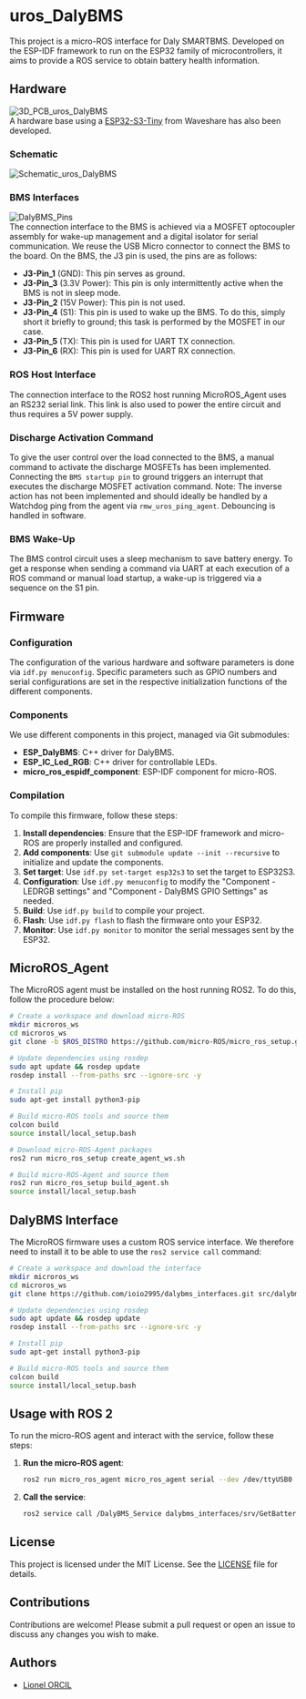 # uros_DalyBMS
This project is a micro-ROS interface for Daly SMARTBMS. Developed on the ESP-IDF framework to run on the ESP32 family of microcontrollers, it aims to provide a ROS service to obtain battery health information.

## Hardware
![3D_PCB_uros_DalyBMS](./docs/media/3D_PCB_uros_DalyBMS.png)  
A hardware base using a [ESP32-S3-Tiny](https://www.waveshare.com/wiki/ESP32-S3-Tiny) from Waveshare has also been developed.

### Schematic
![Schematic_uros_DalyBMS](./docs/electronic_schematics/Schematic_uros_DalyBMS.png)  

### BMS Interfaces
![DalyBMS_Pins](./docs/media/DalyBMS_Pins.jpg)  
The connection interface to the BMS is achieved via a MOSFET optocoupler assembly for wake-up management and a digital isolator for serial communication. We reuse the USB Micro connector to connect the BMS to the board. On the BMS, the J3 pin is used, the pins are as follows:

- **J3-Pin_1** (GND): This pin serves as ground.
- **J3-Pin_3** (3.3V Power): This pin is only intermittently active when the BMS is not in sleep mode.
- **J3-Pin_2** (15V Power): This pin is not used.
- **J3-Pin_4** (S1): This pin is used to wake up the BMS. To do this, simply short it briefly to ground; this task is performed by the MOSFET in our case.
- **J3-Pin_5** (TX): This pin is used for UART TX connection.
- **J3-Pin_6** (RX): This pin is used for UART RX connection.

### ROS Host Interface
The connection interface to the ROS2 host running MicroROS_Agent uses an RS232 serial link. This link is also used to power the entire circuit and thus requires a 5V power supply.

### Discharge Activation Command
To give the user control over the load connected to the BMS, a manual command to activate the discharge MOSFETs has been implemented. 
Connecting the `BMS startup pin` to ground triggers an interrupt that executes the discharge MOSFET activation command. Note: The inverse action has not been implemented and should ideally be handled by a Watchdog ping from the agent via `rmw_uros_ping_agent`. Debouncing is handled in software.

### BMS Wake-Up
The BMS control circuit uses a sleep mechanism to save battery energy. To get a response when sending a command via UART at each execution of a ROS command or manual load startup, a wake-up is triggered via a sequence on the S1 pin.

## Firmware

### Configuration
The configuration of the various hardware and software parameters is done via `idf.py menuconfig`. Specific parameters such as GPIO numbers and serial configurations are set in the respective initialization functions of the different components.

### Components

We use different components in this project, managed via Git submodules:
- **ESP_DalyBMS**: C++ driver for DalyBMS.
- **ESP_IC_Led_RGB**: C++ driver for controllable LEDs.
- **micro_ros_espidf_component**: ESP-IDF component for micro-ROS.

### Compilation

To compile this firmware, follow these steps:
1. **Install dependencies**: Ensure that the ESP-IDF framework and micro-ROS are properly installed and configured.
2. **Add components**: Use `git submodule update --init --recursive` to initialize and update the components.
3. **Set target**: Use `idf.py set-target esp32s3` to set the target to ESP32S3.
4. **Configuration**: Use `idf.py menuconfig` to modify the "Component - LEDRGB settings" and "Component - DalyBMS GPIO Settings" as needed.
5. **Build**: Use `idf.py build` to compile your project.
6. **Flash**: Use `idf.py flash` to flash the firmware onto your ESP32.
7. **Monitor**: Use `idf.py monitor` to monitor the serial messages sent by the ESP32.

## MicroROS_Agent 
The MicroROS agent must be installed on the host running ROS2. To do this, follow the procedure below:

```sh
# Create a workspace and download micro-ROS
mkdir microros_ws 
cd microros_ws 
git clone -b $ROS_DISTRO https://github.com/micro-ROS/micro_ros_setup.git src/micro_ros_setup

# Update dependencies using rosdep
sudo apt update && rosdep update 
rosdep install --from-paths src --ignore-src -y

# Install pip
sudo apt-get install python3-pip

# Build micro-ROS tools and source them
colcon build 
source install/local_setup.bash

# Download micro-ROS-Agent packages
ros2 run micro_ros_setup create_agent_ws.sh

# Build micro-ROS-Agent and source them
ros2 run micro_ros_setup build_agent.sh 
source install/local_setup.bash
```

## DalyBMS Interface
The MicroROS firmware uses a custom ROS service interface. We therefore need to install it to be able to use the `ros2 service call` command:

```sh
# Create a workspace and download the interface
mkdir microros_ws 
cd microros_ws 
git clone https://github.com/ioio2995/dalybms_interfaces.git src/dalybms_interfaces

# Update dependencies using rosdep
sudo apt update && rosdep update 
rosdep install --from-paths src --ignore-src -y

# Install pip
sudo apt-get install python3-pip

# Build micro-ROS tools and source them
colcon build 
source install/local_setup.bash
```

## Usage with ROS 2
To run the micro-ROS agent and interact with the service, follow these steps:

1. **Run the micro-ROS agent**:
    ```sh
    ros2 run micro_ros_agent micro_ros_agent serial --dev /dev/ttyUSB0
    ```

2. **Call the service**:
    ```sh
    ros2 service call /DalyBMS_Service dalybms_interfaces/srv/GetBatteryState "{}"
    ```

## License

This project is licensed under the MIT License. See the [LICENSE](LICENSE) file for details.

## Contributions

Contributions are welcome! Please submit a pull request or open an issue to discuss any changes you wish to make.

## Authors

- [Lionel ORCIL](https://github.com/ioio2995)